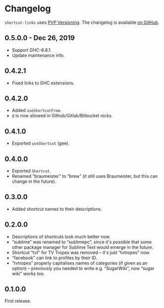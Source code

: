 # Changelog

`shortcut-links` uses [PVP Versioning][1].
The changelog is available [on GitHub][2].

## 0.5.0.0 - Dec 26, 2019

* Support GHC-8.8.1.
* Update maintenance info.

## 0.4.2.1

* Fixed links to GHC extensions.

## 0.4.2.0

* Added `useShortcutFrom`.
* `@` is now allowed in Github/Gitlab/Bitbucket nicks.

## 0.4.1.0

* Exported `useShortcut` (gee).

## 0.4.0.0

* Exported `Shortcut`.
* Renamed “braumeister” to “brew” (it still uses Braumeister, but this can change in the future).

## 0.3.0.0

* Added shortcut names to their descriptions.

## 0.2.0.0

* Descriptions of shortcuts look much better now.
* “sublime” was renamed to “sublimepc”, since it's possible that some other package manager for Sublime Text would emerge in the future.
* Shortcut “tvt” for TV Tropes was removed – it's just “tvtropes” now.
* “facebook” can link to profiles by their ID.
* “tvtropes” properly capitalises names of categories (if given as an option) – previously you needed to write e.g. “SugarWiki”, now “sugar wiki” works too.

## 0.1.0.0

First release.

[1]: https://pvp.haskell.org
[2]: https://github.com/kowainik/shortcut-links/releases
